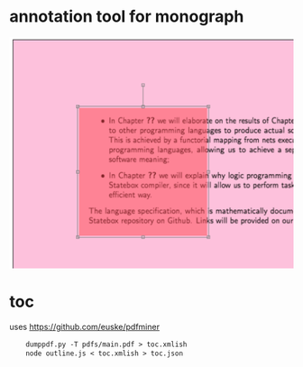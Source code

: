 # annotation tool for monograph

![](screenshot.png)


# toc

uses https://github.com/euske/pdfminer

        dumppdf.py -T pdfs/main.pdf > toc.xmlish
        node outline.js < toc.xmlish > toc.json

